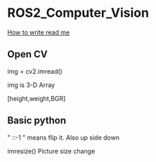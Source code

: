 # ROS2_Computer_Vision
[How to write read me](https://www.runoob.com/markdown/md-tutorial.html)
## Open CV

img = cv2.imread()

img is 3-D Array

[height,weight,BGR]

## Basic python

" ::-1 " means flip it. Also up side down

imresize() Picture size change

